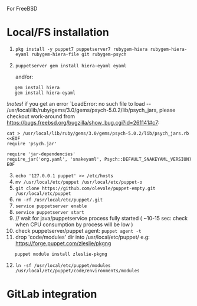 For FreeBSD

# Local/FS installation

1) `pkg install -y puppet7 puppetserver7 rubygem-hiera rubygem-hiera-eyaml rubygem-hiera-file git rubygem-psych`
2) `puppetserver gem install hiera-eyaml eyaml`

   and/or:
```
   gem install hiera
   gem install hiera-eyaml
```

*!notes!* if you get an error `LoadError: no such file to load -- /usr/local/lib/ruby/gems/3.0/gems/psych-5.0.2/lib/psych_jars, please checkout work-around from https://bugs.freebsd.org/bugzilla/show_bug.cgi?id=261141#c7:
```
cat > /usr/local/lib/ruby/gems/3.0/gems/psych-5.0.2/lib/psych_jars.rb <<EOF
require 'psych.jar'

require 'jar-dependencies'
require_jar('org.yaml', 'snakeyaml', Psych::DEFAULT_SNAKEYAML_VERSION)
EOF
```

3) `echo '127.0.0.1 puppet' >> /etc/hosts`
4) `mv /usr/local/etc/puppet /usr/local/etc/puppet-o`
5) `git clone https://github.com/olevole/puppet-empty.git /usr/local/etc/puppet`
6) `rm -rf /usr/local/etc/puppet/.git`
7) `service puppetserver enable`
8) `service puppetserver start`
9) // wait for java/puppetservice process fully started ( ~10-15 sec: check when CPU consumption by process will be low )
10) check puppetserver/puppet agent: `puppet agent -t`
11) drop 'code/modules' dir into /usr/local/etc/puppet/ e.g: https://forge.puppet.com/zleslie/pkgng
``` 
   puppet module install zleslie-pkgng
```
12) `ln -sf /usr/local/etc/puppet/modules /usr/local/etc/puppet/code/environments/modules`

# GitLab integration
